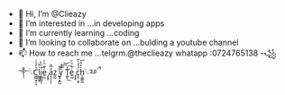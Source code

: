 - 👋 Hi, I’m @Clieazy
- 👀 I’m interested in ...in developing apps
- 🌱 I’m currently learning ...coding 
- 💞️ I’m looking to collaborate on ...bulding a youtube channel
- 📫 How to reach me ...telgrm.@theclieazy whatapp :0724765138
-꧁⁣༒𓆩C͖͖̮̗̗͉̔̓ͧͨl͖͖̰̝ͭ̀͘i̧̻̻͉̜͑ͪ̾͟ḛ̰ͬ͋ͪͧ ̡͓̥a͔͔̜̗̦ͩ̅̎z̰̰ ̝ͣ͝͡͝y͙͙̪̰ͫ͌́ T̼̼̖̾͟͞ḛ̰ͬ͋ͪͧ ̡͓̥c̨̨̣̮̝̈́̔ͯ̀͂h̨͚͚͖ͯ̒̄͗͞𓆩༢࿔ྀ

<!---
Clieazy/Clieazy is a ✨ special ✨ repository because its `README.md` (this file) appears on your GitHub profile.
You can click the Preview link to take a look at your changes.
--->
